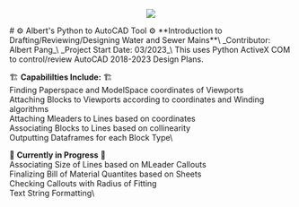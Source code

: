 <p align="center">
  <img src="![image](https://user-images.githubusercontent.com/97989034/227644430-44cc053e-2a35-40b3-a768-93f39f918bed.png)" />
</p># ⚙️ Albert's Python to AutoCAD Tool ⚙️
**Introduction to Drafting/Reviewing/Designing Water and Sewer Mains**\
_Contributor: Albert Pang_\
_Project Start Date: 03/2023_\
This uses Python ActiveX COM to control/review AutoCAD 2018-2023 Design Plans.


🏗️ **Capabililties Include:** 🏗️ \
  Finding Paperspace and ModelSpace coordinates of Viewports\
  Attaching Blocks to Viewports according to coordinates and Winding algorithms\
  Attaching Mleaders to Lines based on coordinates\
  Associating Blocks to Lines based on collinearity\
  Outputting Dataframes for each Block Type\
  
🚧 **Currently in Progress** 🚧 \
 Associating Size of Lines based on MLeader Callouts\
 Finalizing Bill of Material Quantites based on Sheets\
 Checking Callouts with Radius of Fitting\
 Text String Formatting\
 
